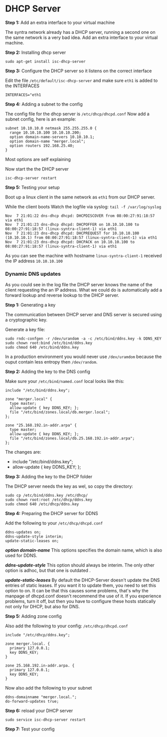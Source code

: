 # DHCP Server

**Step 1:** Add an extra interface to your virtual machine

The syntra network already has a DHCP server, running a second one on the same network is a very bad idea.
Add an extra interface to your virtual machine.

**Step 2:** Installing dhcp server

    sudo apt-get install isc-dhcp-server
    
**Step 3:** Configure the DHCP server so it listens on the correct interface

Edit the file `/etc/default/isc-dhcp-server` and make sure `eth1` is added to the INTERFACES

    INTERFACES="eth1

**Step 4:** Adding a subnet to the config

The config file for the dhcp server is `/etc/dhcp/dhcpd.conf`
Now add a subnet config, here is an example:

    subnet 10.10.10.0 netmask 255.255.255.0 {
      range 10.10.10.100 10.10.10.200;
      option domain-name-servers 10.10.10.1;
      option domain-name "merger.local";
      option routers 192.168.25.40;
    }

Most options are self explaining

Now start the the DHCP server

    isc-dhcp-server restart

**Step 5:** Testing your setup

Boot up a linux client in the same network as `eth1` from our DHCP server.

While the client boots Watch the logfile via syslog: `tail -f /var/log/syslog`

    Nov  7 21:01:22 dns-dhcp dhcpd: DHCPDISCOVER from 08:00:27:91:18:57 via eth1
    Nov  7 21:01:23 dns-dhcp dhcpd: DHCPOFFER on 10.10.10.100 to 08:00:27:91:18:57 (linux-syntra-client-1) via eth1
    Nov  7 21:01:23 dns-dhcp dhcpd: DHCPREQUEST for 10.10.10.100 (10.10.10.1) from 08:00:27:91:18:57 (linux-syntra-client-1) via eth1
    Nov  7 21:01:23 dns-dhcp dhcpd: DHCPACK on 10.10.10.100 to 08:00:27:91:18:57 (linux-syntra-client-1) via eth1

As you can see the machine with hostname `linux-syntra-client-1` received the IP address `10.10.10.100`

### Dynamic DNS updates

As you could see in the log file the DHCP server knows the name of the client requesting the an IP address.
What we could do is automatically add a forward lookup and reverse lookup to the DHCP server.

**Step 1:** Generating a key

The communication between DHCP server and DNS server is secured using a cryptographic key.

Generate a key file:

    sudo rndc-confgen -r /dev/urandom -a -c /etc/bind/ddns.key -k DDNS_KEY
    sudo chown root:bind /etc/bind/ddns.key
    sudo chmod 640 /etc/bind/ddns.key

In a production environment you would never use `/dev/uramdom` because the ouput contain less entropy then `/dev/random`.

**Step 2:** Adding the key to the DNS config

Make sure your `/etc/bind/named.conf` local looks like this:

    include "/etc/bind/ddns.key";
    
    zone "merger.local" {
      type master;
      allow-update { key DDNS_KEY; };
      file "/etc/bind/zones.local/db.merger.local";
    };

    zone "25.168.192.in-addr.arpa" {
      type master;
      allow-update { key DDNS_KEY; };
      file "/etc/bind/zones.local/db.25.168.192.in-addr.arpa";
    };

The changes are:

 - include "/etc/bind/ddns.key";
 - allow-update { key DDNS_KEY; };
 
**Step 3:** Adding the key to the DHCP folder

The DHCP server needs the key as wel, so copy the directory:

    sudo cp /etc/bind/ddns.key /etc/dhcp/
    sudo chown root:root /etc/dhcp/ddns.key
    sudo chmod 640 /etc/dhcp/ddns.key
    
**Step 4:** Preparing the DHCP server for DDNS

Add the following to your `/etc/dhcp/dhcpd.conf`

    ddns-updates on;
    ddns-update-style interim;
    update-static-leases on;
    
***option domain-name***
This options specifies the domain name, which is also used for DDNS.

***ddns-update-style***
This option should always be interim. The only other option is adhoc, but that one is outdated .

***update-static-leases***
By default the DHCP-Server doesn't update the DNS entries of static leases. If you want it to update them, you need to set this option to on. It can be that this causes some problems, that's why the manpage of dhcpd.conf doesn't recommend the use of it. If you experience problems, turn it off, but then you have to configure these hosts statically not only for DHCP, but also for DNS.

**Step 5:** Adding zone config

Also add the following to your config: `/etc/dhcp/dhcpd.conf`

    include "/etc/dhcp/ddns.key";

    zone merger.local. {
      primary 127.0.0.1;
      key DDNS_KEY;
    }
    
    zone 25.168.192.in-addr.arpa. {
      primary 127.0.0.1;
      key DDNS_KEY;
    }

Now also add the following to your subnet

    ddns-domainname "merger.local.";
    do-forward-updates true;

**Step 6:** reload your DHCP server

    sudo service isc-dhcp-server restart
    
**Step 7:** Test your config



